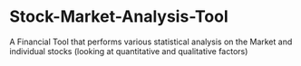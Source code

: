 # Stock-Market-Analysis-Tool
A Financial Tool that performs various statistical analysis on the Market and individual stocks (looking at quantitative and qualitative factors)
